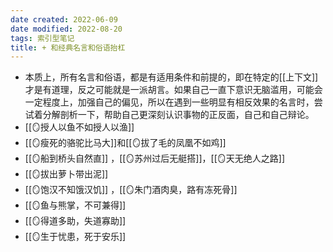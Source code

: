 ```yaml
---
date created: 2022-06-09
date modified: 2022-08-20
tags: 索引型笔记
title: + 和经典名言和俗语抬杠
---
```

- 本质上，所有名言和俗语，都是有适用条件和前提的，即在特定的[[上下文]]才是有道理，反之可能就是一派胡言。如果自己一直下意识无脑滥用，可能会一定程度上，加强自己的偏见，所以在遇到一些明显有相反效果的名言时，尝试着分解剖析一下，帮助自己更深刻认识事物的正反面，自己和自己辩论。
- [[🪞授人以鱼不如授人以渔]]
- [[🪞瘦死的骆驼比马大]]和[[🪞拔了毛的凤凰不如鸡]]
- [[🪞船到桥头自然直]] ，[[🪞苏州过后无艇搭]]，[[🪞天无绝人之路]]
- [[🪞拔出萝卜带出泥]]
- [[🪞饱汉不知饿汉饥]] ，[[🪞朱门酒肉臭，路有冻死骨]]
- [[🪞鱼与熊掌，不可兼得]]
- [[🪞得道多助，失道寡助]]
- [[🪞生于忧患，死于安乐]]

